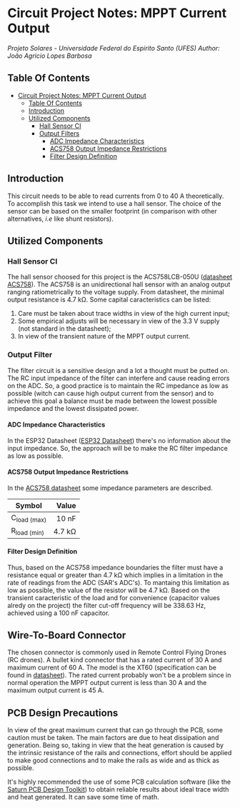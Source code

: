 # Circuit Project Notes: MPPT Current Output 

*Projeto Solares - Universidade Federal do Espirito Santo (UFES)*
*Author: João Agricio Lopes Barbosa*

## Table Of Contents
- [Circuit Project Notes: MPPT Current Output](#circuit-project-notes-mppt-current-output)
  - [Table Of Contents](#table-of-contents)
  - [Introduction](#introduction)
  - [Utilized Components](#utilized-components)
    - [Hall Sensor CI](#hall-sensor-ci)
    - [Output Filters](#output-filters)
      - [ADC Impedance Characteristics](#adc-impedance-characteristics)
      - [ACS758 Output Impedance Restrictions](#acs758-output-impedance-restrictions)
      - [Filter Design Definition](#filter-design-definition)

## Introduction

This circuit needs to be able to read currents from 0 to 40 A theoretically. To accomplish this task we intend to use a hall sensor. The choice of the sensor can be based on the smaller footprint (in comparison with other alternatives, _i.e_ like shunt resistors).

## Utilized Components

### Hall Sensor CI

The hall sensor choosed for this project is the ACS758LCB-050U ([datasheet ACS758](https://github.com/Collab-Barco-Solar/poente-boards/blob/develop/electric_project/telemetria_hardware/2020/Base%20Material/Current%20Sensing/Current%20from%20MPPT/ACS758-Datasheet.pdf)). The ACS758 is an unidirectional hall sensor with an analog output ranging ratiometrically to the voltage supply. From datasheet, the minimal output resistance is 4.7 k<span>&#8486;</span>. Some capital caracteristics can be listed:

1. Care must be taken about trace widths in view of the high current input;
2. Some empirical adjusts will be necessary in view of the 3.3 V supply (not standard in the datasheet);
3. In view of the transient nature of the MPPT output current.

### Output Filter

The filter circuit is a sensitive design and a lot a thought must be putted on. The RC input impedance of the filter can interfere and cause reading errors on the ADC. So, a good practice is to maintain the RC impedance as low as possible (witch can cause high output current from the sensor) and to achieve this goal  a balance must be made between the lowest possible impedance and the lowest dissipated power.

#### ADC Impedance Characteristics

In the ESP32 Datasheet ([ESP32 Datasheet](https://github.com/Collab-Barco-Solar/poente-boards/blob/develop/electric_project/telemetria_hardware/2020/Base%20Material/datasheets/MCU's/esp32_datasheet_en.pdf)) there's no information about the input impedance. So, the approach will be to make the RC filter impedance as low as possible.

#### ACS758 Output Impedance Restrictions

In the [ACS758 datasheet](https://github.com/Collab-Barco-Solar/poente-boards/blob/develop/electric_project/telemetria_hardware/2020/Base%20Material/Current%20Sensing/Current%20from%20MPPT/ACS758-Datasheet.pdf) some impedance parameters are described.

|Symbol                |Value                     |
| -------------------- | ------------------------:|
|C<sub>load (max)</sub>| 10 nF                    |
|R<sub>load (min)</sub>| 4.7 k<span>&#8486;</span>|

#### Filter Design Definition

Thus, based on the ACS758 impedance boundaries the filter must have a resistance equal or greater than 4.7 k<span>&#8486;</span> which implies in a limitation in the rate of readings from the ADC (SAR's ADC's). To mantaing this limitation as low as possible, the value of the resistor will be 4.7 k<span>&#8486;</span>. Based on the transient caracteristic of the load and for convenience (capacitor values alredy on the project) the filter cut-off frequency will be 338.63 Hz, achieved using a 100 nF capacitor.

## Wire-To-Board Connector

The chosen connector is commonly used in Remote Control Flying Drones (RC drones). A bullet kind connector that has a rated current of 30 A and maximum current of 60 A. The model is the XT60 (specification can be found in [datasheet](https://github.com/Collab-Barco-Solar/poente-boards/blob/develop/electric_project/telemetria_hardware/2020/Base%20Material/Current%20Sensing/Current%20from%20MPPT/Connector%20XT60/XT60%20SPEC.pdf)). The rated current probably won't be a problem since in normal operation the MPPT output current is less than 30 A and the maximum output current is 45 A.

## PCB Design Precautions

In view of the great maximum current that can go through the PCB, some caution must be taken. The main factors are due to heat dissipation and generation. Being so, taking in view that the heat generation is caused by the intrinsic resistance of the rails and connections, effort should be applied to make good connections and to make the rails as wide and as thick as possible.

It's highly recommended the use of some PCB calculation software (like the [Saturn PCB Design Toolkit](http://saturnpcb.com/pcb_toolkit/)) to obtain reliable results about ideal trace width and heat generated. It can save some time of math.
